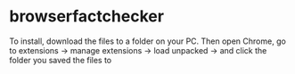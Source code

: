 # browserfactchecker
To install, download the files to a folder on your PC. Then open Chrome, go to extensions -> manage extensions -> load unpacked -> and click the folder you saved the files to